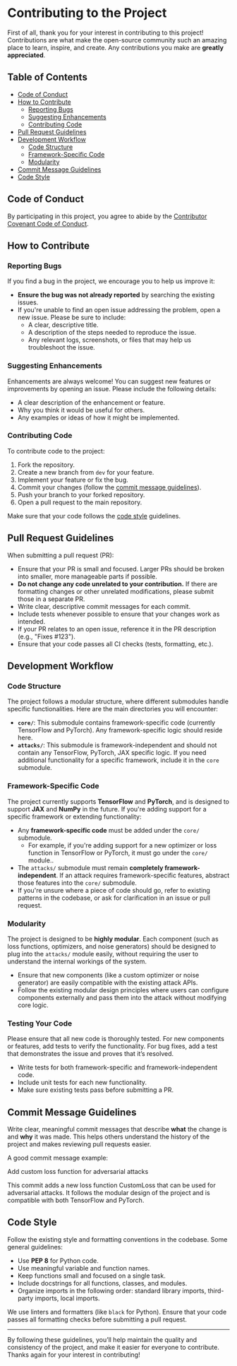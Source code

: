 # Contributing to the Project

First of all, thank you for your interest in contributing to this project! Contributions are what make the open-source community such an amazing place to learn, inspire, and create. Any contributions you make are **greatly appreciated**.

## Table of Contents

- [Code of Conduct](#code-of-conduct)
- [How to Contribute](#how-to-contribute)
  - [Reporting Bugs](#reporting-bugs)
  - [Suggesting Enhancements](#suggesting-enhancements)
  - [Contributing Code](#contributing-code)
- [Pull Request Guidelines](#pull-request-guidelines)
- [Development Workflow](#development-workflow)
  - [Code Structure](#code-structure)
  - [Framework-Specific Code](#framework-specific-code)
  - [Modularity](#modularity)
- [Commit Message Guidelines](#commit-message-guidelines)
- [Code Style](#code-style)
  
## Code of Conduct

By participating in this project, you agree to abide by the [Contributor Covenant Code of Conduct](https://www.contributor-covenant.org/version/2/1/code_of_conduct/).

## How to Contribute

### Reporting Bugs

If you find a bug in the project, we encourage you to help us improve it:

- **Ensure the bug was not already reported** by searching the existing issues.
- If you're unable to find an open issue addressing the problem, open a new issue. Please be sure to include:
  - A clear, descriptive title.
  - A description of the steps needed to reproduce the issue.
  - Any relevant logs, screenshots, or files that may help us troubleshoot the issue.
  
### Suggesting Enhancements

Enhancements are always welcome! You can suggest new features or improvements by opening an issue. Please include the following details:

- A clear description of the enhancement or feature.
- Why you think it would be useful for others.
- Any examples or ideas of how it might be implemented.

### Contributing Code

To contribute code to the project:

1. Fork the repository.
2. Create a new branch from `dev` for your feature.
3. Implement your feature or fix the bug.
4. Commit your changes (follow the [commit message guidelines](#commit-message-guidelines)).
5. Push your branch to your forked repository.
6. Open a pull request to the main repository.
   
Make sure that your code follows the [code style](#code-style) guidelines.

## Pull Request Guidelines

When submitting a pull request (PR):

- Ensure that your PR is small and focused. Larger PRs should be broken into smaller, more manageable parts if possible.
- **Do not change any code unrelated to your contribution.** If there are formatting changes or other unrelated modifications, please submit those in a separate PR.
- Write clear, descriptive commit messages for each commit.
- Include tests whenever possible to ensure that your changes work as intended.
- If your PR relates to an open issue, reference it in the PR description (e.g., "Fixes #123").
- Ensure that your code passes all CI checks (tests, formatting, etc.).
  
## Development Workflow

### Code Structure

The project follows a modular structure, where different submodules handle specific functionalities. Here are the main directories you will encounter:

- **`core/`**: This submodule contains framework-specific code (currently TensorFlow and PyTorch). Any framework-specific logic should reside here.
- **`attacks/`**: This submodule is framework-independent and should not contain any TensorFlow, PyTorch, JAX specific logic. If you need additional functionality for a specific framework, include it in the `core` submodule.

### Framework-Specific Code

The project currently supports **TensorFlow** and **PyTorch**, and is designed to support **JAX** and **NumPy** in the future. If you're adding support for a specific framework or extending functionality:

- Any **framework-specific code** must be added under the `core/` submodule.
  - For example, if you're adding support for a new optimizer or loss function in TensorFlow or PyTorch, it must go under the `core/` module..
- The `attacks/` submodule must remain **completely framework-independent**. If an attack requires framework-specific features, abstract those features into the `core/` submodule.
- If you're unsure where a piece of code should go, refer to existing patterns in the codebase, or ask for clarification in an issue or pull request.

### Modularity

The project is designed to be **highly modular**. Each component (such as loss functions, optimizers, and noise generators) should be designed to plug into the `attacks/` module easily, without requiring the user to understand the internal workings of the system.

- Ensure that new components (like a custom optimizer or noise generator) are easily compatible with the existing attack APIs.
- Follow the existing modular design principles where users can configure components externally and pass them into the attack without modifying core logic.

### Testing Your Code

Please ensure that all new code is thoroughly tested. For new components or features, add tests to verify the functionality. For bug fixes, add a test that demonstrates the issue and proves that it’s resolved.

- Write tests for both framework-specific and framework-independent code.
- Include unit tests for each new functionality.
- Make sure existing tests pass before submitting a PR.

## Commit Message Guidelines

Write clear, meaningful commit messages that describe **what** the change is and **why** it was made. This helps others understand the history of the project and makes reviewing pull requests easier.

A good commit message example:

Add custom loss function for adversarial attacks

This commit adds a new loss function CustomLoss that can be used for adversarial attacks. It follows the modular design of the project and is compatible with both TensorFlow and PyTorch.

## Code Style

Follow the existing style and formatting conventions in the codebase. Some general guidelines:

- Use **PEP 8** for Python code.
- Use meaningful variable and function names.
- Keep functions small and focused on a single task.
- Include docstrings for all functions, classes, and modules.
- Organize imports in the following order: standard library imports, third-party imports, local imports.

We use linters and formatters (like `black` for Python). Ensure that your code passes all formatting checks before submitting a pull request.

---

By following these guidelines, you’ll help maintain the quality and consistency of the project, and make it easier for everyone to contribute. Thanks again for your interest in contributing!
